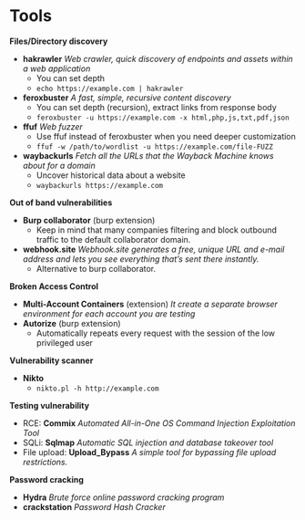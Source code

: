 # Tools

**Files/Directory discovery**
- **hakrawler** *Web crawler, quick discovery of endpoints and assets within a web application*
  - You can set depth
  - `echo https://example.com | hakrawler`
- **feroxbuster** *A fast, simple, recursive content discovery*
  - You can set depth (recursion), extract links from response body
  - `feroxbuster -u https://example.com -x html,php,js,txt,pdf,json`
- **ffuf** *Web fuzzer*
  - Use ffuf instead of feroxbuster when you need deeper customization
  - `ffuf -w /path/to/wordlist -u https://example.com/file-FUZZ`
- **waybackurls** *Fetch all the URLs that the Wayback Machine knows about for a domain*
  - Uncover historical data about a website
  - `waybackurls https://example.com`

**Out of band vulnerabilities**
- **Burp collaborator** (burp extension)
  - Keep in mind that many companies filtering and block outbound traffic to the default collaborator domain.
- **webhook.site** *Webhook.site generates a free, unique URL and e-mail address and lets you see everything that’s sent there instantly.*
  - Alternative to burp collaborator.

**Broken Access Control**
- **Multi-Account Containers** (extension) *It create a separate browser environment for each account you are testing*
- **Autorize** (burp extension)
  - Automatically repeats every request with the session of the low privileged user

**Vulnerability scanner**
- **Nikto**
  - `nikto.pl -h http://example.com`

**Testing vulnerability**
- RCE: **Commix** *Automated All-in-One OS Command Injection Exploitation Tool*
- SQLi: **Sqlmap** *Automatic SQL injection and database takeover tool*
- File upload: **Upload_Bypass** *A simple tool for bypassing file upload restrictions.*

**Password cracking**
- **Hydra** *Brute force online password cracking program*
- **crackstation** *Password Hash Cracker*

